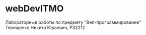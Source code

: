 # webDevITMO
Лабораторные работы по предмету "Веб-программирование"
<br>
Терещенко Никита Юрьевич, P32212
